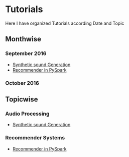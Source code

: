 # Tutorials
Here I have organized Tutorials according Date and Topic

## Monthwise
### September 2016
* [Synthetic sound Generation ](Tut1_GeneratingSound/generatingsound.ipynb)
* [Recommender in PySpark](Tut3_pysparkRecommender/recommender_system.ipynb)
### October 2016

## Topicwise
### Audio Processing
* [Synthetic sound Generation ](Tut1_GeneratingSound/generatingsound.ipynb)
### Recommender Systems
* [Recommender in PySpark](Tut3_pysparkRecommender/recommender_system.ipynb)

